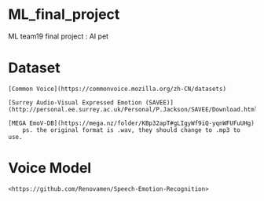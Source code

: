 # ML_final_project
ML team19 final project : AI pet


# **Dataset**
    [Common Voice](https://commonvoice.mozilla.org/zh-CN/datasets)

    [Surrey Audio-Visual Expressed Emotion (SAVEE)](http://personal.ee.surrey.ac.uk/Personal/P.Jackson/SAVEE/Download.html)

    [MEGA EmoV-DB](https://mega.nz/folder/KBp32apT#gLIgyWf9iQ-yqnWFUFuUHg)
        ps. the original format is .wav, they should change to .mp3 to use.


# **Voice Model**
    <https://github.com/Renovamen/Speech-Emotion-Recognition>


